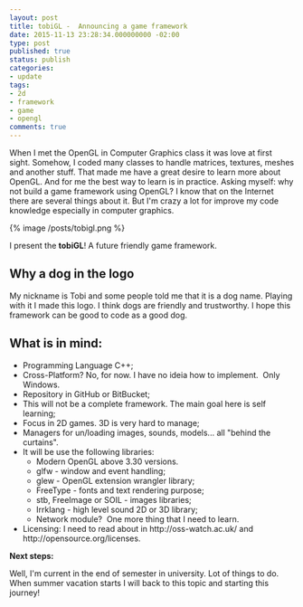 ```yaml
---
layout: post
title: tobiGL -  Announcing a game framework
date: 2015-11-13 23:28:34.000000000 -02:00
type: post
published: true
status: publish
categories:
- update
tags:
- 2d
- framework
- game
- opengl
comments: true
---
```

When I met the OpenGL in Computer Graphics class it was love at first sight. Somehow, I coded many classes to handle matrices, textures, meshes and another stuff. That made me have a great desire to learn more about OpenGL. And for me the best way to learn is in practice. Asking myself: why not build a game framework using OpenGL? I know that on the Internet there are several things about it. But I'm crazy a lot for improve my code knowledge especially in computer graphics.

{% image /posts/tobigl.png %}

I present the **tobiGL**! A future friendly game framework.

## Why a dog in the logo

<p>My nickname is Tobi and some people <span id="result_box" class="short_text" lang="en"><span class="hps alt-edited">told me</span> <span class="hps alt-edited">that it is</span> a <span class="hps">dog name. Playing with it I made this logo. I think dogs are friendly and <span class="hps alt-edited">trustworthy</span>. I hope this framework can be good to code as a good dog.</span></span></p>

## What is in mind:

<ul>
<li>Programming Language C++;</li>
<li>Cross-Platform? No, for now. I have no ideia how to implement.  Only Windows.</li>
<li>Repository in GitHub or BitBucket;</li>
<li>This will not be a complete framework. The main goal here is self learning;</li>
<li>Focus in 2D games. 3D is very hard to manage;</li>
<li>Managers for un/loading images, sounds, models... all "behind the curtains".</li>
<li>It will be use the following libraries:
<ul>
<li>Modern OpenGL above 3.30 versions.</li>
<li>glfw - window and event handling;</li>
<li>glew - OpenGL extension wrangler library;</li>
<li>FreeType - fonts and text rendering purpose;</li>
<li>stb, FreeImage or SOIL - images libraries;</li>
<li>Irrklang - high level sound 2D or 3D library;</li>
<li>Network module?  One more thing that I need to learn.</li>
</ul>
</li>
<li>Licensing: I need to read about in http://oss-watch.ac.uk/ and http://opensource.org/licenses.</li>
</ul>
<p><strong>Next steps:</strong></p>
<p>Well, I'm current in the end of semester in university. Lot of things to do. When summer vacation starts I will back to this topic and starting this journey!</p>
